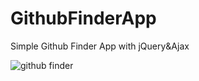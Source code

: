 # GithubFinderApp

Simple Github Finder App with jQuery&amp;Ajax


![github finder](https://user-images.githubusercontent.com/20744895/27400333-a1140c08-5674-11e7-9288-43bad3580cab.png)

